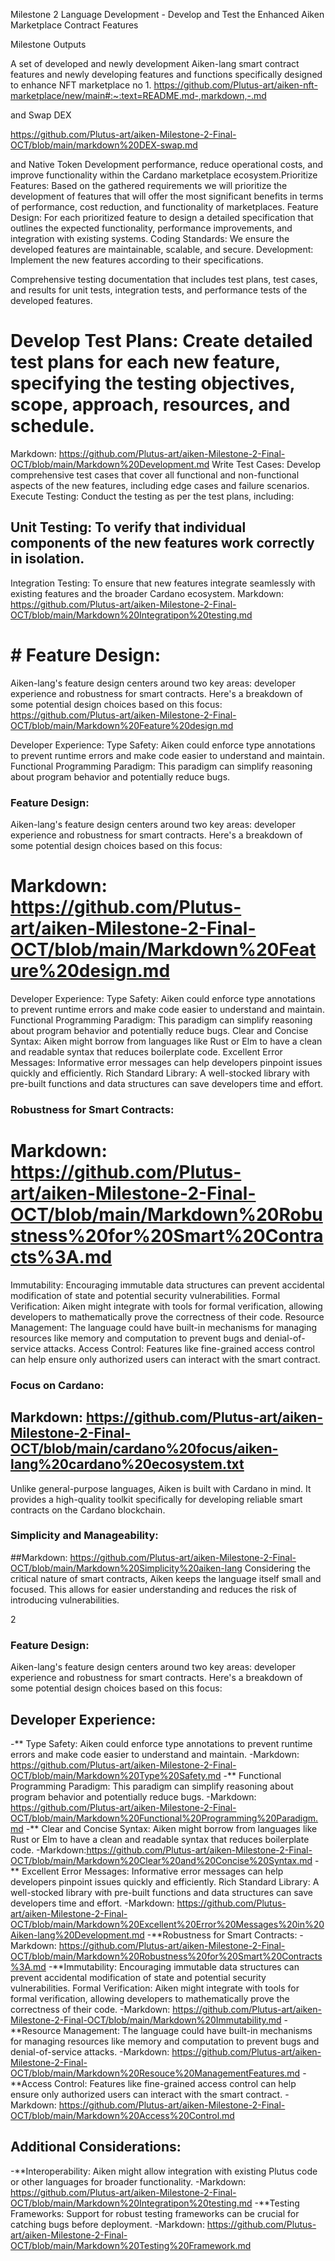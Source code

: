Milestone 2 Language Development - Develop and Test the Enhanced Aiken Marketplace Contract Features	

Milestone Outputs	

A set of developed and newly development Aiken-lang smart contract  features and newly developing features and functions specifically designed to enhance NFT marketplace 
no 1. https://github.com/Plutus-art/aiken-nft-marketplace/new/main#:~:text=README.md-,markdown,-.md


and Swap DEX 

https://github.com/Plutus-art/aiken-Milestone-2-Final-OCT/blob/main/markdown%20DEX-swap.md

and Native Token Development performance, reduce operational costs, and improve functionality within the Cardano marketplace ecosystem.Prioritize Features: Based on the gathered requirements we will prioritize the development of features that will offer the most significant benefits in terms of performance, cost reduction, and functionality of marketplaces.
Feature Design: For each prioritized feature to design a detailed specification that outlines the expected functionality, performance improvements, and integration with existing systems.
Coding Standards: We ensure the developed features are maintainable, scalable, and secure.
Development: Implement the new features according to their specifications.

Comprehensive testing documentation that includes test plans, test cases, and results for unit tests, integration tests, and performance tests of the developed features.

# Develop Test Plans: Create detailed test plans for each new feature, specifying the testing objectives, scope, approach, resources, and schedule.
Markdown: https://github.com/Plutus-art/aiken-Milestone-2-Final-OCT/blob/main/Markdown%20Development.md
Write Test Cases: Develop comprehensive test cases that cover all functional and non-functional aspects of the new features, including edge cases and failure scenarios.
Execute Testing: Conduct the testing as per the test plans, including:

## Unit Testing: To verify that individual components of the new features work correctly in isolation.

Integration Testing: To ensure that new features integrate seamlessly with existing features and the broader Cardano ecosystem.
Markdown: https://github.com/Plutus-art/aiken-Milestone-2-Final-OCT/blob/main/Markdown%20Integratipon%20testing.md
# # Feature Design: 
Aiken-lang's feature design centers around two key areas: developer experience and robustness for smart contracts. Here's a breakdown of some potential design choices based on this focus: https://github.com/Plutus-art/aiken-Milestone-2-Final-OCT/blob/main/Markdown%20Feature%20design.md

Developer Experience:
Type Safety: Aiken could enforce type annotations to prevent runtime errors and make code easier to understand and maintain.
Functional Programming Paradigm: This paradigm can simplify reasoning about program behavior and potentially reduce bugs.

### Feature Design: 
Aiken-lang's feature design centers around two key areas: developer experience and robustness for smart contracts. Here's a breakdown of some potential design choices based on this focus:
# Markdown: https://github.com/Plutus-art/aiken-Milestone-2-Final-OCT/blob/main/Markdown%20Feature%20design.md
Developer Experience:
Type Safety: Aiken could enforce type annotations to prevent runtime errors and make code easier to understand and maintain.
Functional Programming Paradigm: This paradigm can simplify reasoning about program behavior and potentially reduce bugs.
Clear and Concise Syntax: Aiken might borrow from languages like Rust or Elm to have a clean and readable syntax that reduces boilerplate code.
Excellent Error Messages: Informative error messages can help developers pinpoint issues quickly and efficiently.
Rich Standard Library: A well-stocked library with pre-built functions and data structures can save developers time and effort.


### Robustness for Smart Contracts:
# Markdown: https://github.com/Plutus-art/aiken-Milestone-2-Final-OCT/blob/main/Markdown%20Robustness%20for%20Smart%20Contracts%3A.md
Immutability: Encouraging immutable data structures can prevent accidental modification of state and potential security vulnerabilities.
Formal Verification: Aiken might integrate with tools for formal verification, allowing developers to mathematically prove the correctness of their code.
Resource Management: The language could have built-in mechanisms for managing resources like memory and computation to prevent bugs and denial-of-service attacks.
Access Control: Features like fine-grained access control can help ensure only authorized users can interact with the smart contract.

###  Focus on Cardano:
## Markdown: https://github.com/Plutus-art/aiken-Milestone-2-Final-OCT/blob/main/cardano%20focus/aiken-lang%20cardano%20ecosystem.txt
Unlike general-purpose languages, Aiken is built with Cardano in mind. It provides a high-quality toolkit specifically for developing reliable smart contracts on the Cardano blockchain.

### Simplicity and Manageability:
##Markdown: https://github.com/Plutus-art/aiken-Milestone-2-Final-OCT/blob/main/Markdown%20Simplicity%20aiken-lang
Considering the critical nature of smart contracts, Aiken keeps the language itself small and focused. This allows for easier understanding and reduces the risk of introducing vulnerabilities.


2


### Feature Design: 
Aiken-lang's feature design centers around two key areas: developer experience and robustness for smart contracts. Here's a breakdown of some potential design choices based on this focus:

## Developer Experience:
-** Type Safety: Aiken could enforce type annotations to prevent runtime errors and make code easier to understand and maintain.
    -Markdown: https://github.com/Plutus-art/aiken-Milestone-2-Final-OCT/blob/main/Markdown%20Type%20Safety.md
-** Functional Programming Paradigm: This paradigm can simplify reasoning about program behavior and potentially reduce bugs.
    -Markdown: https://github.com/Plutus-art/aiken-Milestone-2-Final-OCT/blob/main/Markdown%20Functional%20Programming%20Paradigm.md
-** Clear and Concise Syntax: Aiken might borrow from languages like Rust or Elm to have a clean and readable syntax that reduces boilerplate code.
    -Markdown:https://github.com/Plutus-art/aiken-Milestone-2-Final-OCT/blob/main/Markdown%20Clear%20and%20Concise%20Syntax.md
-** Excellent Error Messages: Informative error messages can help developers pinpoint issues quickly and efficiently.
Rich Standard Library: A well-stocked library with pre-built functions and data structures can save developers time and effort.
   -Markdown: https://github.com/Plutus-art/aiken-Milestone-2-Final-OCT/blob/main/Markdown%20Excellent%20Error%20Messages%20in%20Aiken-lang%20Development.md
-**Robustness for Smart Contracts:
  -Markdown: https://github.com/Plutus-art/aiken-Milestone-2-Final-OCT/blob/main/Markdown%20Robustness%20for%20Smart%20Contracts%3A.md
-**Immutability: Encouraging immutable data structures can prevent accidental modification of state and potential security vulnerabilities.
Formal Verification: Aiken might integrate with tools for formal verification, allowing developers to mathematically prove the correctness of their code.
    -Markdown: https://github.com/Plutus-art/aiken-Milestone-2-Final-OCT/blob/main/Markdown%20Immutability.md
-**Resource Management: The language could have built-in mechanisms for managing resources like memory and computation to prevent bugs and denial-of-service attacks.
   -Markdown: https://github.com/Plutus-art/aiken-Milestone-2-Final-OCT/blob/main/Markdown%20Resouce%20ManagementFeatures.md
-**Access Control: Features like fine-grained access control can help ensure only authorized users can interact with the smart contract.
    -Markdown: https://github.com/Plutus-art/aiken-Milestone-2-Final-OCT/blob/main/Markdown%20Access%20Control.md
## Additional Considerations:
-**Interoperability: Aiken might allow integration with existing Plutus code or other languages for broader functionality.
      -Markdown: https://github.com/Plutus-art/aiken-Milestone-2-Final-OCT/blob/main/Markdown%20Integratipon%20testing.md
-**Testing Frameworks: Support for robust testing frameworks can be crucial for catching bugs before deployment.
     -Markdown: https://github.com/Plutus-art/aiken-Milestone-2-Final-OCT/blob/main/Markdown%20Testing%20Framework.md




